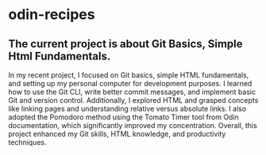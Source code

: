 # odin-recipes
## The current project is about Git Basics, Simple Html Fundamentals. 
In my recent project, I focused on Git basics, simple HTML fundamentals, and setting up my personal computer for development purposes. I learned how to use the Git CLI, write better commit messages, and implement basic Git and version control. Additionally, I explored HTML and grasped concepts like linking pages and understanding relative versus absolute links. I also adopted the Pomodoro method using the Tomato Timer tool from Odin documentation, which significantly improved my concentration. Overall, this project enhanced my Git skills, HTML knowledge, and productivity techniques.